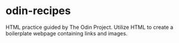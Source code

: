# odin-recipes
<HTML Recipes Project>
HTML practice guided by The Odin Project. 
Utilize HTML to create a boilerplate webpage containing links and images.
